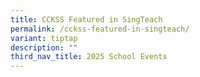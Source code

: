 ```yaml
---
title: CCKSS Featured in SingTeach
permalink: /cckss-featured-in-singteach/
variant: tiptap
description: ""
third_nav_title: 2025 School Events
---
```

